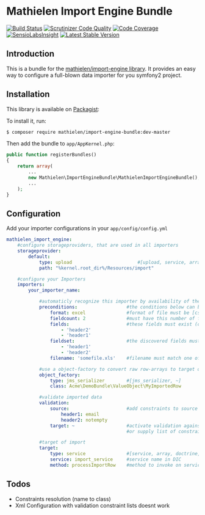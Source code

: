 Mathielen Import Engine Bundle
==========================

[![Build Status](https://travis-ci.org/mathielen/ImportEngineBundle.png?branch=master)](https://travis-ci.org/mathielen/ImportEngineBundle)
[![Scrutinizer Code Quality](https://scrutinizer-ci.com/g/mathielen/ImportEngineBundle/badges/quality-score.png?b=master)](https://scrutinizer-ci.com/g/mathielen/ImportEngineBundle/?branch=master)
[![Code Coverage](https://scrutinizer-ci.com/g/mathielen/ImportEngineBundle/badges/coverage.png?b=master)](https://scrutinizer-ci.com/g/mathielen/ImportEngineBundle/?branch=master)
[![SensioLabsInsight](https://insight.sensiolabs.com/projects/16f2af0e-9318-47f7-bd12-d3f07caf1d21/mini.png)](https://insight.sensiolabs.com/projects/16f2af0e-9318-47f7-bd12-d3f07caf1d21)
[![Latest Stable Version](https://poser.pugx.org/mathielen/import-engine-bundle/v/stable.png)](https://packagist.org/packages/mathielen/import-engine-bundle)


Introduction
------------
This is a bundle for the [mathielen/import-engine library](https://github.com/mathielen/import-engine).
It provides an easy way to configure a full-blown data importer for you symfony2 project.

Installation
------------
This library is available on [Packagist](https://packagist.org/packages/mathielen/import-engine-bundle):

To install it, run: 

```bash
$ composer require mathielen/import-engine-bundle:dev-master
```

Then add the bundle to `app/AppKernel.php`:

```php
public function registerBundles()
{
    return array(
        ...
        new Mathielen\ImportEngineBundle\MathielenImportEngineBundle(),
        ...
    );
}
```

Configuration
------------
Add your importer configurations in your `app/config/config.yml`

```yaml
mathielen_import_engine:
    #configure storageproviders, that are used in all importers
    storageprovider:
        default:
            type: upload                        #[upload, service, array, doctrine, file]
            path: "%kernel.root_dir%/Resources/import"

    #configure your Importers
    importers:
        your_importer_name:

            #automaticly recognize this importer by availability of the conditions below
            preconditions:                  #the conditions below can be used
                format: excel               #format of file must be [csv, excel, xml]
                fieldcount: 2               #must have this number of fields
                fields:                     #these fields must exist (order is irrelevant)
                    - 'header2'
                    - 'header1'
                fieldset:                   #the discovered fields must exist exactly this way
                    - 'header1'
                    - 'header2'
                filename: 'somefile.xls'    #filename must match one of these regular expression(s) (can be a list)

            #use a object-factory to convert raw row-arrays to target objects
            object_factory:
                type: jms_serializer        #[jms_serializer, ~]
                class: Acme\DemoBundle\ValueObject\MyImportedRow

            #validate imported data
            validation:
                source:                     #add constraints to source fields
                    header1: email
                    header2: notempty
                target: ~                   #activate validation against generated object from object-factory (via annotations, xml)
                                            #or supply list of constraints like in source

            #target of import
            target:
                type: service               #[service, array, doctrine, file]
                service: import_service     #service name in DIC
                method: processImportRow    #method to invoke on service
```

Todos
------------
* Constraints resolution (name to class)
* Xml Configuration with validation constraint lists doesnt work
